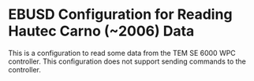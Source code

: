 # EBUSD Configuration for Reading Hautec Carno (~2006) Data

This is a configuration to read some data from the TEM SE 6000 WPC controller. This configuration does not support sending commands to the controller.
